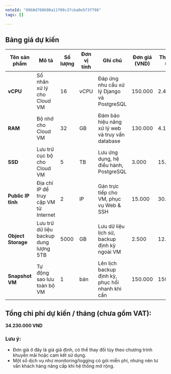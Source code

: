 ```yaml
---
noteId: "8960d760690a11f09c37cba0e5f3f798"
tags: []

---
```


## Bảng giá dự kiến

| Tên sản phẩm             | Mô tả                                                   | Số lượng | Đơn vị tính | Ghi chú                                            | Đơn giá (VND) | Thành tiền (VND) |
| ------------------------ | ------------------------------------------------------- | -------- | ----------- | -------------------------------------------------- | ------------- | ---------------- |
| **vCPU**                 | Số nhân xử lý cho Cloud VM                              | 16       | vCPU        | Đáp ứng nhu cầu xử lý Django và PostgreSQL         | 150.000       | 2.400.000        |
| **RAM**                  | Bộ nhớ cho Cloud VM                                     | 32       | GB          | Đảm bảo hiệu năng xử lý web và truy vấn database   | 130.000       | 4.160.000        |
| **SSD**                  | Lưu trữ cục bộ cho Cloud VM                             | 5        | TB          | Lưu ứng dụng, hệ điều hành, PostgreSQL             | 3.000         | 15.000.000       |
| **Public IP tĩnh**       | Địa chỉ IP để truy cập VM từ Internet                   | 2        | IP          | Gán trực tiếp cho VM, phục vụ Web & SSH            | 15.000        | 30.000           |
| **Object Storage**       | Lưu trữ dữ liệu backup dung lượng 5TB                   | 5000     | GB          | Lưu dữ liệu lịch sử, backup định kỳ ngoài VM       | 2.500         | 12.500.000       |
| **Snapshot VM**          | Tự động sao lưu toàn bộ VM                              | 1        | bản         | Lên lịch backup định kỳ, phục hồi nhanh khi cần    | 150.000       | 150.000          |

## Tổng chi phí dự kiến / tháng (chưa gồm VAT):
**34.230.000 VND** 

### Lưu ý:
- Đơn giá ở đây là giá giả định, có thể thay đổi tùy theo chương trình khuyến mãi hoặc cam kết sử dụng.
- Một số dịch vụ như monitoring/logging có gói miễn phí, nhưng nên tư vấn khách hàng nâng cấp khi hệ thống mở rộng.